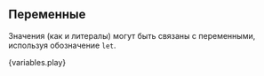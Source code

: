 ## Переменные

Значения (как и литералы) могут быть связаны с переменными, используя обозначение `let`.

{variables.play}
